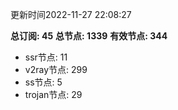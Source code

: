 更新时间2022-11-27 22:08:27

**总订阅: 45**
**总节点: 1339**
**有效节点: 344**
- ssr节点: 11
- v2ray节点: 299
- ss节点: 5
- trojan节点: 29
